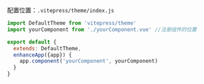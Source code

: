 
配置位置：`.vitepress/theme/index.js`

```js
import DefaultTheme from 'vitepress/theme'
import yourComponent from './yourComponent.vue' //注册组件的位置

export default {
  extends: DefaultTheme,
  enhanceApp({app}) {
    app.component('yourComponent', yourComponent)
  }
}

```